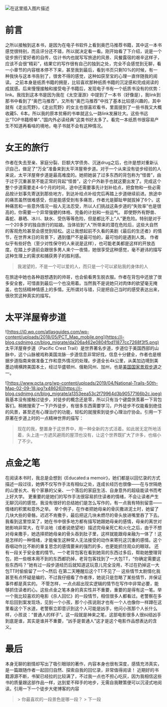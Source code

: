 ![在这里插入图片描述](https://img-blog.csdnimg.cn/3514fa2be8364e20a7c6b502f4d1dcd3.png)
# 前言
之所以接触到这本书，是因为在电子书软件上看到奥巴马推荐书籍，其中这一本书感觉很特别，而且评分还不错，所以就决定看一看。刚开始看了下介绍，说是一个徒步旅行爱好者的自传，估计书内也就写写旅途的风景、风餐露宿的艰辛这样子，应该不会很“精彩”，结果它的写作很有自己的独到之处，完全不会感觉到无聊，看一小章节的内容根本停不下来，甚至我到最后，看到书页只剩10%的时候，有一种我快与这本书告别了，很舍不得的感觉，这种如获至宝的心理一直伴随我的阅读。
之前本身是纸质书籍的拥趸，比较喜欢那种纸质书籍的沉淀感和完成阅读的成就感。后来慢慢接触和接受电子书籍后，发现电子书有一个纸质书没有的优势：link。我找到这本书是因为我在《太空漫游》中提到了一本书（好像是），我link到那书中看到了“奥巴马推荐”，又所有“奥巴马推荐”中找了基本比较感兴趣的，其中就有《走出荒野》，《走出荒野》的女主也很喜欢看书，里面提到了一些书我又大概收藏5、6本。所以我的原本贫瘠的书单就这么一路link发展壮大。这些书远比“TOP书籍榜单“、”国内外必读经典”这类书好太多了。看完一本纸质书很容易产生不知道再看啥的境地，电子书就不会有这种情况。

# 女王的旅行
作者在失去至亲、家庭分裂、巨额大学债务、沉迷drug之后，也许是想对重新认识自己，做足了“万全”准备来到太平洋屋脊步道。对于一个从来没有徒步经验的人来说，太平洋屋脊步道是最高难度的。她把她装了过多东西的背包称为“怪兽”，由于过于沉重甚至不能正常的背起“怪兽”，这个户外新手也就这要出发了。完成这个整个步道需要走4-6个月的时间，途中还需要事先计划补给点，把食物和一些必需品按计划事先寄送到那些地方，到达补给点补给完后再踏上步道继续前进。旅途中的痛苦虽然很难感受，但是能感受到有多痛苦，作者光是脚趾甲就拔掉了6个。这种痛苦和一些意外情况一般人无法忍受，所以人们挑战这条步道的“失败率”也是很高的，你需要一个异常强健的体格、完备的计划和一些运气。
即使野外有野兽、毒蛇、暴晒、冰川、缺水、受伤等等危险，但是都比不上“人”更危险。特别是对于一个20多岁的独自旅行的姑娘。当体验到“人”所带来的潜在危险后，这些大自然的客观危险甚至会感觉到轻松。这让我想起前不久看的美剧《最后的生还者》的情节，在世界末日的背景下，遇到僵尸不是最可怕的，最可怕的是遇到人类。
作者似乎有些好色（至少对性保守的人来说是这样），也可能老美都是这样的开放态度。在踏上步道前会跟很多男人来个一夜情，她很享受这种感觉，毫不避讳的描写这种生理上的需求和捕获男子的胜利感。
> 我渴望的，不是一个可以爱的人，而只是一个可以紧贴我的身体的人

在旅途中她也各种遐想遇到的帅哥，也会偷看男生脱衣服。作者在背包中还放了很多安全套，可惜直到最后一个也没用着。当然我不是说她只对肉体的欲望毫无掩盖，也包括精神情感上的多情。无所谓对与错，只是把自己当时的感受表达出来，很欣赏这种真实的描写。
  

# 太平洋屋脊步道

![https://i0.wp.com/atlasguides.com/wp-content/uploads/2018/05/PCT_Map_mobile.png](https://i-blog.csdnimg.cn/blog_migrate/da206a462e0804fbd11877cc7268f3f5.png)
太平洋屋脊步道（Pacific Crest Trail）是世界著名步道，步道位于美国西部的山脉中，这个山脉被戏称美国龙脉···步道信息非常好找，信息十分健全，作者也是根据步道指南来做准备工作和意外情况的处理。步道全长4k公里，从美加边境到美墨边境横跨美国本土，经过华盛顿州、俄勒冈州、加州，也是[美国国家景观步道](https://www.pcta.org/our-work/national-trails-system/)之一。

![https://www.pcta.org/wp-content/uploads/2019/04/National-Trails-50th-Map-02-09-18.jpg?x48626](https://i-blog.csdnimg.cn/blog_migrate/a1353eea53c2f79964d3b90577166b2c.jpeg)
我基本没有接触过徒步，对徒步的概念还是零，所以只有当个键盘侠羡慕一下背包客们。稍微搜索了一下户外徒步，有很多东西需要学习，户外徒步不仅能看到绝佳的风景，甚至还有心理治疗的功能，轻松的就搜索到徒步心理治疗协会。引用一下原著在步道上时的一点精神世界的描写：
> 现在的我，整置身于这世界中，用一种全新的方式活着。如此居无定所地活着，头上连一方遮风避雨的屋顶也没有，让这个世界既扩大了许多，也缩小了不少。



# 点金之笔

在阅读本书时，我总是会想到《Educated:a memoir》，她们都是以回忆录的方式描述一段过往，她俩不仅写作手法有相似之处，连成长经历也很像——在与世隔绝的山里长大、有个家暴的父亲、一个落后的家庭生活、自身意外的超级能读书而考上好大学。
更重要的是她们的写作手法很容易抓住读者的情绪，不会让读者产生无聊沉闷的感觉。我没有很好的总结她们是怎么写作的，有一点我有特别留意——情绪的积累和意外之举。
举个例子，在作者把她母亲的骨灰撒进泥土时，她留了几块大些的骨骼，迟迟不肯撒手，最后把这几块未燃尽的骨头放进嘴里吞了下去。
我看到这里惊呆了，她在书中很多地方都有描写她跟她母亲的感情，母亲的离世对她影响非常大，在平淡地（或者说绝望地）描述完母亲死亡和火化之后，由于不想对母亲撒手，她选择把她母亲的骨头吞到肚子里，这样就能跟母亲融为一体了！这是怎样的一种情绪，才能催生这种常人无法接受的动作来寄托这沉重的感情。这个吞咽动作比不断的重复思念的感情要来的强烈的多，也更能抓住观众的眼球。
还有一段关于安全套的情节。一个老背包客在看到她背的东西过多后，帮助她整理背包，把一些根本用不到的东西都扔掉，老背包客找到了一大包TT，“你确定需要这些东西吗？”她有过一段步道经历后就知道这玩意儿完全没用，不过在扔掉这一大包TT时偷偷留了一个~然后
在第二天睡醒后这个TT不见了···
这些情节太剧情化我甚至有点怀疑是编的，不过我仔细看了作者序，她说只是忽略了某些情节，并保证事件都是真实的。
不管怎样，一点点超出现实逻辑的情节在写作中非常必要，能够抓住读者的心。这些点金之笔本身的真实性并不重要，重要的是得有这一笔。举一个我比较喜欢的电影《杀人回忆》的一段情节，相信很多人都看过。老警察在多年后回到案发现场，见到一个小孩，那个小孩说刚才也有一个人也像你一样蹲在这里看这个下水道，老警察立即意识到这个人可能是凶手，他问小孩那个人长什么样，小孩说：“普通人的样子”。这一段就是神来之笔，这部电影很多人很纠结凶手到底是谁，其实是谁并不重要，“凶手是普通人”这才是这个电影作品想表达的含义。

# 最后
本身无聊的剧情却写出了吸引眼球的著作，内容本身也很有深度，感情充沛真实，是一篇跟随作者一起回归自然、探索自我的回忆录，非常值得阅读！
近期好的书籍源源不断，书架已经拉的比较满了，不过我一点也不担心吃灰，因为我相信这些书的质量跟这部作品一样，达到爱不释手的地步，无需自我鞭策便可以沉浸式地阅读。引用一下一个徒步大佬博客的内容
> \> 你最喜欢的一段景色是哪一段？
> \> 下一段
